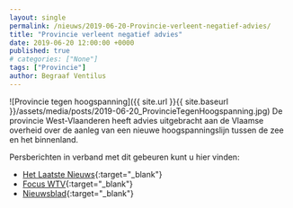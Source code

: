 ```yaml
---
layout: single
permalink: /nieuws/2019-06-20-Provincie-verleent-negatief-advies/
title: "Provincie verleent negatief advies"
date: 2019-06-20 12:00:00 +0000
published: true
# categories: ["None"]
tags: ["Provincie"]
author: Begraaf Ventilus
---
```

![Provincie tegen hoogspanning]({{ site.url }}{{ site.baseurl }}/assets/media/posts/2019-06-20_ProvincieTegenHoogspanning.jpg)
De provincie West-Vlaanderen heeft advies uitgebracht aan de Vlaamse overheid over de aanleg van een nieuwe hoogspanningslijn tussen de zee en het binnenland.

Persberichten in verband met dit gebeuren kunt u hier vinden:
- [Het Laatste Nieuws](https://www.hln.be/in-de-buurt/zedelgem/provincie-wil-nieuwe-hoogspanningslijn-onder-de-grond~a1e7fce1/){:target="_blank"}
- [Focus WTV](https://www.focus-wtv.be/nieuws/provincie-brengt-advies-uit-over-ventilusproject){:target="_blank"}
- [Nieuwsblad](https://www.nieuwsblad.be/cnt/dmf20190621_04471658){:target="_blank"}